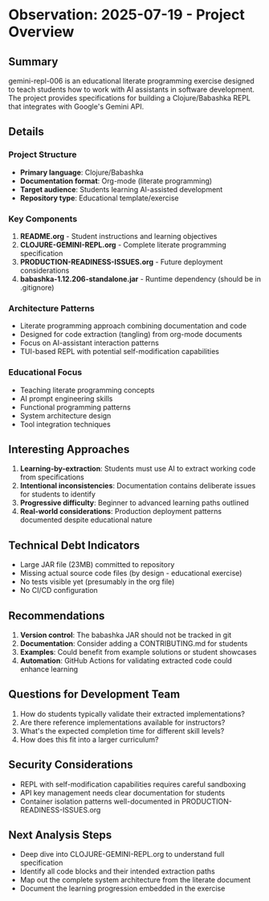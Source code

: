 # Observation: 2025-07-19 - Project Overview

## Summary
gemini-repl-006 is an educational literate programming exercise designed to teach students how to work with AI assistants in software development. The project provides specifications for building a Clojure/Babashka REPL that integrates with Google's Gemini API.

## Details

### Project Structure
- **Primary language**: Clojure/Babashka
- **Documentation format**: Org-mode (literate programming)
- **Target audience**: Students learning AI-assisted development
- **Repository type**: Educational template/exercise

### Key Components
1. **README.org** - Student instructions and learning objectives
2. **CLOJURE-GEMINI-REPL.org** - Complete literate programming specification
3. **PRODUCTION-READINESS-ISSUES.org** - Future deployment considerations
4. **babashka-1.12.206-standalone.jar** - Runtime dependency (should be in .gitignore)

### Architecture Patterns
- Literate programming approach combining documentation and code
- Designed for code extraction (tangling) from org-mode documents
- Focus on AI-assistant interaction patterns
- TUI-based REPL with potential self-modification capabilities

### Educational Focus
- Teaching literate programming concepts
- AI prompt engineering skills
- Functional programming patterns
- System architecture design
- Tool integration techniques

## Interesting Approaches
1. **Learning-by-extraction**: Students must use AI to extract working code from specifications
2. **Intentional inconsistencies**: Documentation contains deliberate issues for students to identify
3. **Progressive difficulty**: Beginner to advanced learning paths outlined
4. **Real-world considerations**: Production deployment patterns documented despite educational nature

## Technical Debt Indicators
- Large JAR file (23MB) committed to repository
- Missing actual source code files (by design - educational exercise)
- No tests visible yet (presumably in the org file)
- No CI/CD configuration

## Recommendations
1. **Version control**: The babashka JAR should not be tracked in git
2. **Documentation**: Consider adding a CONTRIBUTING.md for students
3. **Examples**: Could benefit from example solutions or student showcases
4. **Automation**: GitHub Actions for validating extracted code could enhance learning

## Questions for Development Team
1. How do students typically validate their extracted implementations?
2. Are there reference implementations available for instructors?
3. What's the expected completion time for different skill levels?
4. How does this fit into a larger curriculum?

## Security Considerations
- REPL with self-modification capabilities requires careful sandboxing
- API key management needs clear documentation for students
- Container isolation patterns well-documented in PRODUCTION-READINESS-ISSUES.org

## Next Analysis Steps
- Deep dive into CLOJURE-GEMINI-REPL.org to understand full specification
- Identify all code blocks and their intended extraction paths
- Map out the complete system architecture from the literate document
- Document the learning progression embedded in the exercise